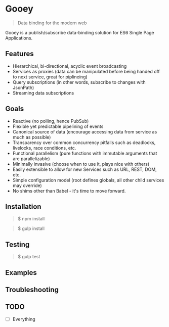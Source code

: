 # Gooey

> Data binding for the modern web

Gooey is a publish/subscribe data-binding solution for ES6 Single Page Applications.

## Features

* Hierarchical, bi-directional, acyclic event broadcasting
* Services as proxies (data can be manipulated before being handed off to next service, great for piplineing)
* Query subscriptions (in other words, subscribe to changes with JsonPath)
* Streaming data subscriptions

## Goals

* Reactive (no polling, hence PubSub)
* Flexible yet predictable pipelining of events
* Canonical source of data (encourage accessing data from service as much as possible)
* Transparency over common concurrency pitfalls such as deadlocks, livelocks, race conditions, etc.
* Functional parallelism (pure functions with immutable arguments that are parallelizable)
* Minimally invasive (choose when to use it, plays nice with others)
* Easily extensible to allow for new Services such as URL, REST, DOM, etc.
* Simple configuration model (root defines globals, all other child services may override)
* No shims other than Babel - it's time to move forward.

## Installation

> $ npm install

> $ gulp install

## Testing

> $ gulp test

## Examples

## Troubleshooting

## TODO

- [ ] Everything
